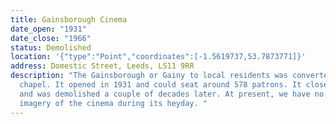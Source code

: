 ```yaml
---
title: Gainsborough Cinema
date_open: "1931"
date_close: "1966"
status: Demolished
location: '{"type":"Point","coordinates":[-1.5619737,53.7873771]}'
address: Domestic Street, Leeds, LS11 9RR
description: "The Gainsborough or Gainy to local residents was converted from a
  chapel. It opened in 1931 and could seat around 578 patrons. It closed in 1966
  and was demolished a couple of decades later. At present, we have no clear
  imagery of the cinema during its heyday. "
---
```

